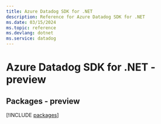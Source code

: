 ```yaml
---
title: Azure Datadog SDK for .NET
description: Reference for Azure Datadog SDK for .NET
ms.date: 03/15/2024
ms.topic: reference
ms.devlang: dotnet
ms.service: datadog
---
```

# Azure Datadog SDK for .NET - preview
## Packages - preview
[!INCLUDE [packages](datadog-index.md)]